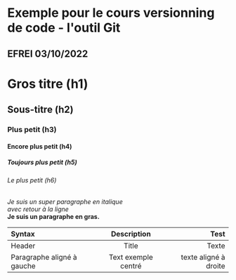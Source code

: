 # Exemple pour le cours versionning de code - l'outil Git
## EFREI 03/10/2022

# Gros titre (h1)
## Sous-titre (h2)
### Plus petit (h3)
#### Encore plus petit (h4)
##### Toujours plus petit (h5)
###### Le plus petit (h6)

_Je suis un super paragraphe en italique_\
_avec retour à la ligne_\
**Je suis un paragraphe en gras.**

| Syntax | Description | Test |
| :------ | :-----------: | ------:|
| Header | Title       | Texte |
| Paragraphe aligné à gauche | Text exemple centré      | texte aligné à droite

